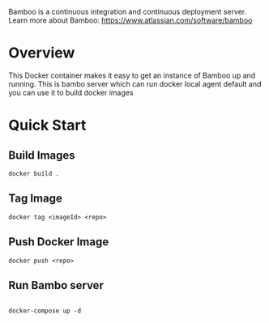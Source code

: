 Bamboo is a continuous integration and continuous deployment server. Learn more about Bamboo: <https://www.atlassian.com/software/bamboo>


# Overview

This Docker container makes it easy to get an instance of Bamboo up and running.
This is bambo server which can run docker local agent default and you can use it to build docker images

# Quick Start

## Build Images
```
docker build .
```
## Tag Image
```
docker tag <imageId> <repo>
```
## Push Docker Image
```
docker push <repo>
```
## Run Bambo server
```

docker-compose up -d
```
